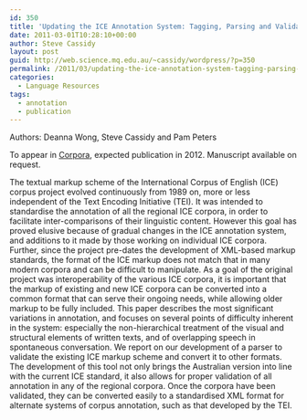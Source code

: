 ```yaml
---
id: 350
title: 'Updating the ICE Annotation System: Tagging, Parsing and Validation'
date: 2011-03-01T10:28:10+00:00
author: Steve Cassidy
layout: post
guid: http://web.science.mq.edu.au/~cassidy/wordpress/?p=350
permalink: /2011/03/updating-the-ice-annotation-system-tagging-parsing-and-validation/
categories:
  - Language Resources
tags:
  - annotation
  - publication
---
```

Authors: Deanna Wong, Steve Cassidy and Pam Peters

To appear in [Corpora](http://www.euppublishing.com/journal/cor), expected publication in 2012. Manuscript available on request.

The textual markup scheme of the International Corpus of English (ICE) corpus project evolved continuously from 1989 on, more or less independent of the Text Encoding Initiative (TEI). It was intended to standardise the annotation of all the regional ICE corpora, in order to facilitate inter-comparisons of their linguistic content. However this goal has proved elusive because of gradual changes in the ICE annotation system, and additions to it made by those working on individual ICE corpora. Further, since the project pre-dates the development of XML-based markup standards, the format of the ICE markup does not match that in many modern corpora and can be difficult to manipulate. As a goal of the original project was interoperability of the various ICE corpora, it is important that the markup of existing and new ICE corpora can be converted into a common format that can serve their ongoing needs, while allowing older markup to be fully included. This paper describes the most significant variations in annotation, and focuses on several points of difficulty inherent in the system: especially the non-hierarchical treatment of the visual and structural elements of written texts, and of overlapping speech in spontaneous conversation. We report on our development of a parser to validate the existing ICE markup scheme and convert it to other formats. The development of this tool not only brings the Australian version into line with the current ICE standard, it also allows for proper validation of all annotation in any of the regional corpora. Once the corpora have been validated, they can be converted easily to a standardised XML format for alternate systems of corpus annotation, such as that developed by the TEI.
